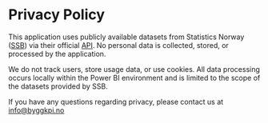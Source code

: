 # Privacy Policy

This application uses publicly available datasets from Statistics Norway ([SSB](https://www.ssb.no)) via their official [API](https://www.ssb.no/en/api). No personal data is collected, stored, or processed by the application.

We do not track users, store usage data, or use cookies. All data processing occurs locally within the Power BI environment and is limited to the scope of the datasets provided by SSB.

If you have any questions regarding privacy, please contact us at [info@byggkpi.no](mailto:info@bygg)
